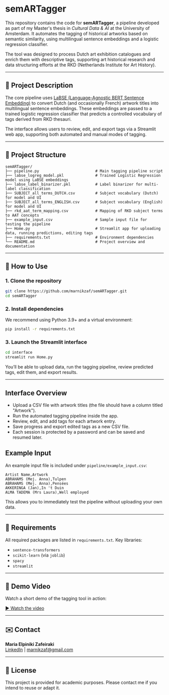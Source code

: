 # semARTagger

This repository contains the code for **semARTagger**, a pipeline developed as part of my Master's thesis in *Cultural Data & AI* at the University of Amsterdam. It automates the tagging of historical artworks based on semantic similarity, using multilingual sentence embeddings and a logistic regression classifier.

The tool was designed to process Dutch art exhibition catalogues and enrich them with descriptive tags, supporting art historical research and data structuring efforts at the RKD (Netherlands Institute for Art History).

---

## 📌 Project Description

The core pipeline uses [LaBSE (Language-Agnostic BERT Sentence Embedding)](https://tfhub.dev/google/LaBSE/1) to convert Dutch (and occasionally French) artwork titles into multilingual sentence embeddings. These embeddings are passed to a trained logistic regression classifier that predicts a controlled vocabulary of tags derived from RKD thesauri.

The interface allows users to review, edit, and export tags via a Streamlit web app, supporting both automated and manual modes of tagging.

---

## 📁 Project Structure

```
semARTagger/
├── pipeline.py                         # Main tagging pipeline script
├── labse_logreg_model.pkl              # Trained Logistic Regression model using LaBSE embeddings
├── labse_label_binarizer.pkl           # Label binarizer for multi-label classification
├── SUBJECT_all_terms_DUTCH.csv         # Subject vocabulary (Dutch) for model and UI
├── SUBJECT_all_terms_ENGLISH.csv       # Subject vocabulary (English) for model and UI
├── rkd_aat_term_mapping.csv            # Mapping of RKD subject terms to AAT concepts
├── example_input.csv                   # Sample input file for testing the pipeline
├── Home.py                             # Streamlit app for uploading data, running predictions, editing tags
├── requirements.txt                    # Environment dependencies
└── README.md                           # Project overview and documentation
```
---

## 🚀 How to Use

### 1. Clone the repository

```bash
git clone https://github.com/marnikzaf/semARTagger.git
cd semARTagger
```

### 2. Install dependencies

We recommend using Python 3.9+ and a virtual environment:

```bash
pip install -r requirements.txt
```

### 3. Launch the Streamlit interface

```bash
cd interface
streamlit run Home.py
```

You’ll be able to upload data, run the tagging pipeline, review predicted tags, edit them, and export results.

---

## Interface Overview

- Upload a CSV file with artwork titles (the file should have a column titled "Artwork").
- Run the automated tagging pipeline inside the app.
- Review, edit, and add tags for each artwork entry.
- Save progress and export edited tags as a new CSV file.
- Each session is protected by a password and can be saved and resumed later.

## Example Input

An example input file is included under `pipeline/example_input.csv`:

```csv
Artist Name,Artwork
ABRAHAMS (Mej. Anna),Tulpen
ABRAHAMS (Mej. Anna),Pensées
AKKERINGA (Jan),In 't Duin
ALMA TADEMA (Mrs Laura),Well employed
```

This allows you to immediately test the pipeline without uploading your own data.

---

## 📄 Requirements

All required packages are listed in `requirements.txt`. Key libraries:
- `sentence-transformers`
- `scikit-learn` (via `joblib`)
- `spacy`
- `streamlit`

---

## 🎥 Demo Video

Watch a short demo of the tagging tool in action:

[▶️ Watch the video](https://drive.google.com/file/d/1ADH8aDXvNWzVFxZ-QoGr_0MXIhfTh3zg/view?usp=sharing)

---

## ✉️ Contact

**Maria Elpiniki Zafeiraki**  
[LinkedIn](https://www.linkedin.com/in/marnikzaf) | [marnikzaf@gmail.com](mailto:marnikzaf@gmail.com)

---

## 📝 License

This project is provided for academic purposes. Please contact me if you intend to reuse or adapt it.
